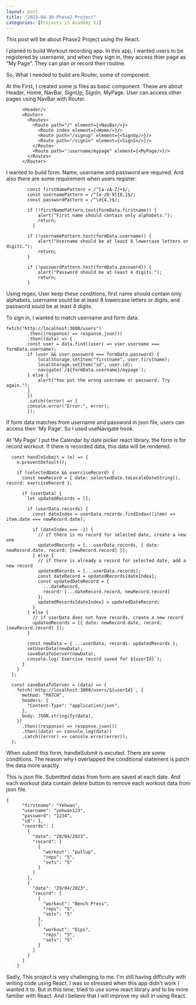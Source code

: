 ```yaml
---
layout: post
title: "2023-04-30-Phase2 Project"
categories: [Projects in Academy Xi]
---
```


This post will be about Phase2 Project using the React.

I planed to build Workout recording app. In this app, I wanted users to be registered by username, and when they sign in, they access thier page as "My Page". They can plan or record their routine.

So, What I needed to build are Router, some of component.

At the First, I created some js files as basic component. These are about Header, Home, NavBar, SignUp, SignIn, MyPage. User can access other pages using NavBar with Router.

```
      <Header/>
      <Router>
        <Routes>
          <Route path="/" element={<NavBar/>}>
            <Route index element={<Home/>}/>
            <Route path="/signup" element={<SignUp/>}/>
            <Route path="/signin" element={<SignIn/>}/>
          </Route>
          <Route path=":username/mypage" element={<MyPage/>}/>
        </Routes>
      </Router>
```

I wanted to build form. Name, username and password are required. And also there are some requirement when users register:

```
        const firstNamePattern = /^[a-zA-Z]+$/;
        const usernamePattern = /^[a-z0-9]{8,}$/;
        const passwordPattern = /^\d{4,}$/;
        
        if (!firstNamePattern.test(formData.firstname)) {
            alert("First name should contain only alphabets.");
            return;
          }
    
        if (!usernamePattern.test(formData.username)) {
            alert("Username should be at least 8 lowercase letters or digits.");
            return;
        }

        if (!passwordPattern.test(formData.password)) {
            alert("Password should be at least 4 digits.");
            return;
        }
```

Using regex, User keep these conditions, first name should contain only alphabets, username sould be at least 8 lowercase letters or digits, and password sould be at least 4 digits.

To sign in, I wanted to match username and form data.

```
fetch("http://localhost:3000/users")
        .then((response) => response.json())
        .then((data) => {
        const user = data.find((user) => user.username === formData.username);
        if (user && user.password === formData.password) {
            localStorage.setItem("firstname", user.firstname);
            localStorage.setItem("id", user.id);
            navigate(`/${formData.username}/mypage`);
        } else {
            alert("You put the wrong username or password. Try again.");
        }
        })
        .catch((error) => {
        console.error("Error:", error);
        });
```

If form data matches from username and password in json file, users can access their 'My Page'. So I used useNavigate hook.

At 'My Page' I put the Calendar by date picker react library. the form is for record workout. If there is recorded data, this data will be rendered.

```
  const handleSubmit = (e) => {
    e.preventDefault();

    if (selectedDate && exerciseRecord) {
      const newRecord = { date: selectedDate.toLocaleDateString(), record: exerciseRecord };

      if (userData) {
        let updatedRecords = [];

        if (userData.records) {
          const dateIndex = userData.records.findIndex((item) => item.date === newRecord.date);

          if (dateIndex === -1) {
            // if there is no record for selected date, create a new one
            updatedRecords = [...userData.records, { date: newRecord.date, record: [newRecord.record] }];
          } else {
            // if there is already a record for selected date, add a new record
            updatedRecords = [...userData.records];
            const dateRecord = updatedRecords[dateIndex];
            const updatedDateRecord = {
              ...dateRecord,
              record: [...dateRecord.record, newRecord.record]
            };
            updatedRecords[dateIndex] = updatedDateRecord;
          }
        } else {
          // if userData does not have records, create a new record
          updatedRecords = [{ date: newRecord.date, record: [newRecord.record] }];
        }

        const newData = { ...userData, records: updatedRecords };
        setUserData(newData);
        saveDataToServer(newData);
        console.log(`Exercise record saved for ${userId}`);
      }
    }
  };

  const saveDataToServer = (data) => {
    fetch(`http://localhost:3000/users/${userId}`, {
      method: "PATCH",
      headers: {
        "Content-Type": "application/json",
      },
      body: JSON.stringify(data),
    })
      .then((response) => response.json())
      .then((data) => console.log(data))
      .catch((error) => console.error(error));
  };
```

When submit this form, handleSubmit is excuted. There are some conditions. The reason why I overlapped the conditional statement is patch the data more axactly.

This is json file. Submitted datas from form are saved at each date. And each workout data contain delete button to remove each workout data from json file.
```
{
      "firstname": "Yehwan",
      "username": "yehwan123",
      "password": "1234",
      "id": 1,
      "records": [
        {
          "date": "28/04/2023",
          "record": [
            {
              "workout": "pullup",
              "reps": "5",
              "sets": "5"
            }
          ]
        },
        {
          "date": "29/04/2023",
          "record": [
            {
              "workout": "Bench Press",
              "reps": "5",
              "sets": "5"
            },
            {
              "workout": "Dips",
              "reps": "5",
              "sets": "5"
            }
          ]
        }
      ]
    }
```

Sadly, This project is very challenging to me. I'm still having difficulty with writing code using React. I was so stressed when this app didn't work I wanted it to. But in this time, tried to use some react library and to be more familier with React. And I believe that I will improve my skill in using React.